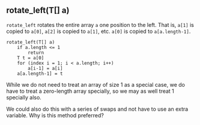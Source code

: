 ## rotate_left(T[] a)

`rotate_left` rotates the entire array `a` one position to the left.
That is, `a[1]` is copied to `a[0]`, `a[2]` is copied to `a[1]`, etc.
`a[0]` is copied to `a[a.length-1]`.
```
rotate_left(T[] a)
    if a.length <= 1
        return
    T t = a[0]
    for (index i = 1; i < a.length; i++)
        a[i-1] = a[i]
    a[a.length-1] = t
```
While we do not need to treat an array
of size 1 as a special case, we do have
to treat a zero-length array specially,
so we may as well treat 1 specially also.

We could also do this with a series of swaps
and not have to use an extra variable.
Why is this method preferred?

